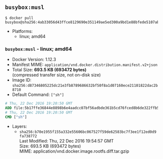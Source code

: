 ## `busybox:musl`

```console
$ docker pull busybox@sha256:4ab33056d43ffce8129690e351149ae5ed300a9bd1e88bfede5107abecff641c
```

-	Platforms:
	-	linux; amd64

### `busybox:musl` - linux; amd64

-	Docker Version: 1.12.3
-	Manifest MIME: `application/vnd.docker.distribution.manifest.v2+json`
-	Total Size: **693.5 KB (693472 bytes)**  
	(compressed transfer size, not on-disk size)
-	Image ID: `sha256:d87346805225dc21e3fb8789686632bf50f8a1d07160ece21101822dac2b8710`
-	Default Command: `["sh"]`

```dockerfile
# Thu, 22 Dec 2016 19:20:50 GMT
ADD file:5b17ffe36844e8898b6e4aadcc07bf56adbde361b5cd76fced8b6de322ffb5d2 in / 
# Thu, 22 Dec 2016 19:20:50 GMT
CMD ["sh"]
```

-	Layers:
	-	`sha256:b70e1955f155a332e55606bc067527f59de62583bc7f3ee1f12ed0d9fa738772`  
		Last Modified: Thu, 22 Dec 2016 19:54:57 GMT  
		Size: 693.5 KB (693472 bytes)  
		MIME: application/vnd.docker.image.rootfs.diff.tar.gzip
